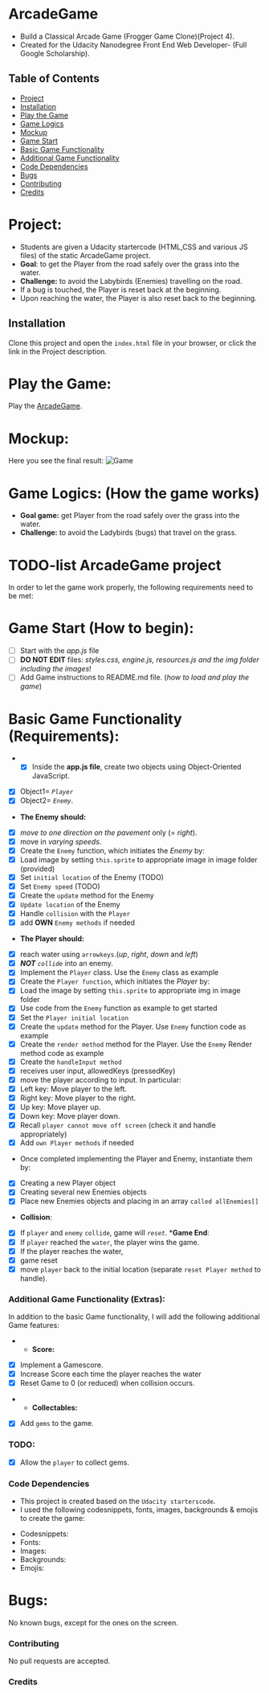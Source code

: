 # ArcadeGame
- Build a Classical Arcade Game (Frogger Game Clone)(Project 4).
- Created for the Udacity Nanodegree Front End Web Developer- (Full Google Scholarship).

## Table of Contents

* [Project](#project)
* [Installation](#installation)
* [Play the Game](#play-the-game)
* [Game Logics](#game-logics)
* [Mockup](#mockup)
* [Game Start](#game-start)
* [Basic Game Functionality](#game-requirements)
* [Additional Game Functionality](#game-extras)
* [Code Dependencies](#dependencies)
* [Bugs](#bugs)
* [Contributing](#contributing)
* [Credits](#credits)

# Project:
- Students are given a Udacity startercode (HTML,CSS and various JS files) of the static ArcadeGame project.
- __Goal__: to get the Player from the road safely over the grass into the water.
- __Challenge:__ to avoid the Labybirds (Enemies) travelling on the road. 
- If a bug is touched, the Player is reset back at the beginning. 
- Upon reaching the water, the Player is also reset back to the beginning.

## Installation
Clone this project and open the `index.html` file in your browser, or click the link in the Project description.

# Play the Game:
Play the [ArcadeGame](https://dianavile.github.io/ArcadeGame/).

# Mockup:
Here you see the final result:
![Game](https://github.com/dianavile/ArcadeGame/blob/master/img/)

# Game Logics: (How the game works)
- __Goal game:__ get Player from the road safely over the grass into the water.
- __Challenge:__ to avoid the Ladybirds (bugs) that travel on the grass. 

# TODO-list ArcadeGame project
In order to let the game work properly, the following requirements need to be met:

# Game Start (How to begin):
- [ ] Start with the _app.js_ file
- [ ] **DO NOT EDIT** files: _styles.css, engine.js, resources.js and the img folder including the images_!
- [ ] Add Game instructions to README.md file. (_how to load and play the game_)

# Basic Game Functionality (Requirements):
* - [x] Inside the __app.js file__, create two objects using Object-Oriented JavaScript. 
- [x] Object1= _`Player`_ 
- [x] Object2= _`Enemy`_.
* __The __Enemy__ should:__
- [x] _move to one direction on the pavement_ only (= _right_).
- [x] move in _varying speeds_.
- [x] Create the `Enemy` function, which initiates the _Enemy_ by:
- [x] Load image by setting `this.sprite` to appropriate image in image folder (provided)
- [x] Set `initial location` of the Enemy (TODO)
-  [x] Set `Enemy speed` (TODO)
- [x] Create the `update` method for the Enemy
- [x] `Update location` of the Enemy 
- [x] Handle `collision` with the `Player` 
- [x] add __OWN__ `Enemy methods` if needed 
* __The __Player__ should:__
- [x] reach water using `arrowkeys`.(_up_, _right_, _down_ and _left_) 
- [x] ___NOT__ `collide`_ into an enemy.
- [x] Implement the `Player` class. Use the  `Enemy` class as example 
- [x] Create the `Player function`, which initiates the _Player_ by:
- [x] Load the image by setting `this.sprite` to appropriate img in image folder 
- [x] Use code from the  `Enemy` function as example to get started 
- [x] Set the `Player initial location` 
- [x] Create the `update` method for the Player. Use `Enemy` function code as example 
- [x] Create the `render method` method for the Player. Use the `Enemy` Render method code as example  
- [x] Create the `handleInput method` 
- [x] receives user input, allowedKeys (pressedKey) 
- [x] move the player according to input. In particular:
- [x] Left key: Move player to the left. 
- [x] Right key: Move player to the right. 
- [x] Up key: Move player up. 
- [x] Down key: Move player down.
- [x]  Recall `player cannot move off screen` (check it and handle appropriately)  
- [x] Add `own Player methods` if needed 
- Once completed implementing the Player and Enemy, instantiate them by:
- [x] Creating a new Player object
- [x] Creating several new Enemies objects 
- [x] Place new Enemies objects and placing in an array `called allEnemies[]`
* __Collision__:
- [x] If `player` and `enemy` `collide`, game will  _`reset`_.
*__Game End__:
- [x] If `player` reached the `water`, the player wins the game.
- [x] If the player reaches the water, 
- [x] game reset 
- [x] move `player` back to the initial location (separate `reset Player method` to handle).

### Additional Game Functionality (Extras):
In addition to the basic Game functionality, I will add the following additional Game features: 
* - __Score:__ 
- [x] Implement a Gamescore. 
- [x] Increase Score each time the player reaches the water
- [x] Reset Game to 0 (or reduced) when collision occurs.
* - __Collectables:__ 
- [x] Add `gems` to the game. 

### TODO:
- [x] Allow the `player` to collect gems.

### Code Dependencies
- This project is created based on the `Udacity starterscode`.
- I used the following codesnippets, fonts, images, backgrounds & emojis to create the game:
*  Codesnippets:
* Fonts:
* Images:
* Backgrounds: 
* Emojis:

# Bugs:
No known bugs, except for the ones on the screen.

### Contributing
No pull requests are accepted.

### Credits
